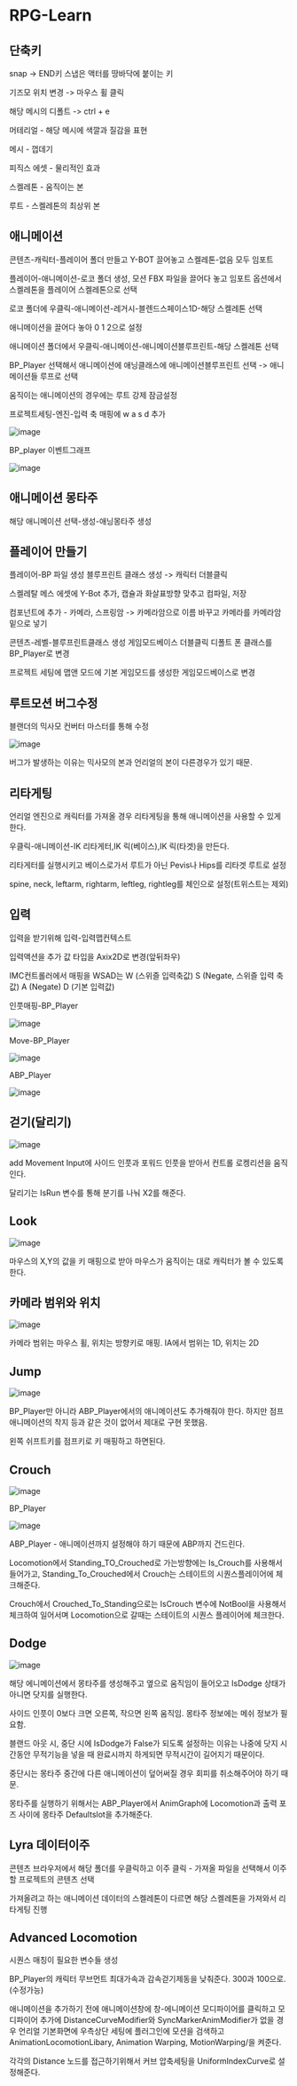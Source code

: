 # RPG-Learn

단축키
---
snap -> END키 스냅은 액터를 땅바닥에 붙이는 키

기즈모 위치 변경 -> 마우스 휠 클릭

해당 메시의 디폴트 -> ctrl + e

머테리얼 - 해당 메시에 색깔과 질감을 표현

메시 - 껍데기

피직스 에셋 - 물리적인 효과

스켈레톤 - 움직이는 본

루트 - 스켈레톤의 최상위 본

애니메이션
---
   콘텐츠-캐릭터-플레이어 폴더 만들고 Y-BOT 끌어놓고 스켈레톤-없음 모두 임포트
  
   플레이어-애니메이션-로코 폴더 생성, 모션 FBX 파일을 끌어다 놓고 임포트 옵션에서 스켈레톤을 플레이어 스켈레톤으로 선택
  
   로코 폴더에 우클릭-애니메이션-레거시-블렌드스페이스1D-해당 스켈레톤 선택
  
   애니메이션을 끌어다 놓아 0 1 2으로 설정
  
   애니메이션 폴더에서 우클릭-애니메이션-애니메이션블루프린트-해당 스켈레톤 선택
  
   BP_Player 선택해서 애니메이션에 애닝클래스에 애니메이션블루프린트 선택 -> 애니메이션들 루프로 선택

   움직이는 애니메이션의 경우에는 루트 강제 잠금설정
  
   프로젝트세팅-엔진-입력 축 매핑에 w a s d 추가
  
![image](https://github.com/user-attachments/assets/4446e71a-d6fd-46f6-8afe-3bd1b4be6e42)

  BP_player 이벤트그래프
  
  ![image](https://github.com/user-attachments/assets/73830d78-7730-492d-98eb-046bb25357b5)

애니메이션 몽타주
---
해당 애니메이션 선택-생성-애닝몽타주 생성


플레이어 만들기
---
  플레이어-BP 파일 생성 블루프린트 클래스 생성 -> 캐릭터 더블클릭
  
  스켈레탈 메스 에셋에 Y-Bot 추가, 캡슐과 화살표방향 맞추고 컴파일, 저장
  
  컴포넌트에 추가 - 카메라, 스프링암 -> 카메라암으로 이름 바꾸고 카메라를 카메라암 밑으로 넣기
  
  콘텐츠-레벨-블루프린트클래스 생성 게임모드베이스 더블클릭 디폴트 폰 클래스를 BP_Player로 변경 
  
  프로젝트 세팅에 맵앤 모드에 기본 게임모드를 생성한 게임모드베이스로 변경
  
루트모션 버그수정
---
블랜더의 믹사모 컨버터 마스터를 통해 수정

![image](https://github.com/user-attachments/assets/f71be1b9-9d8c-4d3f-978b-e71eb393d0e3)

버그가 발생하는 이유는 믹사모의 본과 언리얼의 본이 다른경우가 있기 때문.

리타게팅
---
언리얼 엔진으로 캐릭터를 가져올 경우 리타게팅을 통해 애니메이션을 사용할 수 있게 한다.

우클릭-애니메이션-IK 리타게터,IK 릭(베이스),IK 릭(타겟)을 만든다. 

리타게터를 실행시키고 베이스로가서 루트가 아닌 Pevis나 Hips를 리타겟 루트로 설정

spine, neck, leftarm, rightarm, leftleg, rightleg를 체인으로 설정(트위스트는 제외)

입력
---
입력을 받기위해 입력-입력맵컨텍스트

입력액션을 추가 값 타입을 Axix2D로 변경(앞뒤좌우)

IMC컨트롤러에서 매핑을 WSAD는 W (스위즐 입력축값) S (Negate, 스위즐 입력 축 값) A (Negate) D (기본 입력값)

인풋매핑-BP_Player

![image](https://github.com/user-attachments/assets/5424328b-6851-4615-a94c-71a0d2f6dca4)

Move-BP_Player

![image](https://github.com/user-attachments/assets/1fb6c6a6-d291-4dcc-ade6-2c9e6170a48b)

ABP_Player

![image](https://github.com/user-attachments/assets/7d95d3bc-0bcd-48f5-898c-ed1377de6cf3)

걷기(달리기)
---

![image](https://github.com/user-attachments/assets/00736d2c-da6e-49c4-82bd-b0c5fb3ec7b3)

add Movement Input에 사이드 인풋과 포워드 인풋을 받아서 컨트롤 로켕리션을 움직인다.

달리기는 IsRun 변수를 통해 분기를 나눠 X2를 해준다.

Look
---
![image](https://github.com/user-attachments/assets/9aadedc4-a252-4878-b6a5-ad2f18345655)

마우스의 X,Y의 값을 키 매핑으로 받아 마우스가 움직이는 대로 캐릭터가 볼 수 있도록한다.

카메라 범위와 위치
---
![image](https://github.com/user-attachments/assets/7d2b1ec0-14a2-4d2e-ba1f-f8bb1e46c489)

카메라 범위는 마우스 휠, 위치는 방향키로 매핑. IA에서 범위는 1D, 위치는 2D

Jump
---
![image](https://github.com/user-attachments/assets/72fbaf30-1e33-4ada-a997-a9421017e2da)

BP_Player만 아니라 ABP_Player에서의 애니메이션도 추가해줘야 한다. 하지만 점프 애니메이션의 착지 등과 같은 것이 없어서 제대로 구현 못했음.

왼쪽 쉬프트키를 점프키로 키 매핑하고 하면된다.

Crouch
---
![image](https://github.com/user-attachments/assets/e087e8cb-b98b-4e42-853d-cb1b228b6d05)

BP_Player

![image](https://github.com/user-attachments/assets/b816ee10-22b4-4f27-b17d-ae9bc49c5f54)

ABP_Player - 애니메이션까지 설정해야 하기 때문에 ABP까지 건드린다. 

Locomotion에서 Standing_TO_Crouched로 가는방향에는 Is_Crouch를 사용해서 들어가고, Standing_To_Crouched에서 Crouch는 스테이트의 시퀀스플레이어에 체크해준다.

Crouch에서 Crouched_To_Standing으로는 IsCrouch 변수에 NotBool을 사용해서 체크하여 일어서며 Locomotion으로 갈때는 스테이트의 시퀀스 플레이어에 체크한다.

Dodge
---
![image](https://github.com/user-attachments/assets/f34c3b51-e6e2-4720-9883-5a7581e2aaf1)

해당 에니메이션에서 몽타주를 생성해주고 옆으로 움직임이 들어오고 IsDodge 상태가 아니면 닷지를 실행한다. 

사이드 인풋이 0보다 크면 오른쪽, 작으면 왼쪽 움직임. 몽타주 정보에는 메쉬 정보가 필요함.

블랜드 아웃 시, 중단 시에 IsDodge가 False가 되도록 설정하는 이유는 나중에 닷지 시간동안 무적기능을 넣을 때 완료시까지 하게되면 무적시간이 길어지기 때문이다.

중단시는 몽타주 중간에 다른 애니메이션이 덮어써질 경우 회피를 취소해주어야 하기 때문.

몽타주를 실행하기 위해서는 ABP_Player에서 AnimGraph에 Locomotion과 출력 포즈 사이에 몽타주 Defaultslot을 추가해준다.

Lyra 데이터이주
---
콘텐츠 브라우저에서 해당 폴더를 우클릭하고 이주 클릭 - 가져올 파일을 선택해서 이주할 프로젝트의 콘텐츠 선택

가져올려고 하는 애니메이션 데이터의 스켈레톤이 다르면 해당 스켈레톤을 가져와서 리타게팅 진행

Advanced Locomotion
---
시퀀스 매칭이 필요한 변수들 생성

BP_Player의 캐릭터 무브먼트 최대가속과 감속걷기제동을 낮춰준다. 300과 100으로.(수정가능)

애니메이션을 추가하기 전에 애니메이션창에 창-에니메이션 모디파이어를 클릭하고 모디파이어 추가에 DistanceCurveModifier와 SyncMarkerAnimModifier가 없을 경우 언리얼 기본화면에 우측상단 세팅에 플러그인에 모션을 검색하고 AnimationLocomotionLibary, Animation Warping, MotionWarping/을 켜준다.

각각의 Distance 노드를 접근하기위해서 커브 압축세팅을 UniformIndexCurve로 설정해준다.
